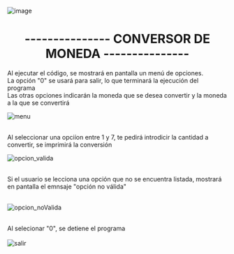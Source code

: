 ![image](https://github.com/user-attachments/assets/dddf4a20-1030-4563-a71a-3a220f96eae7)<h1 align="center">--------------- CONVERSOR DE MONEDA ---------------</h1>

Al ejecutar el código, se mostrará en pantalla un menú de opciones.<br>
La opción "0" se usará para salir, lo que terminará la ejecución del programa <br>
Las otras opciones indicarán la moneda que se desea convertir y la moneda a la que se convertirá <br>

![menu](https://github.com/user-attachments/assets/7b8705a2-c5c7-4b30-82c0-53caf852fc78) <br><br>

Al seleccionar una opciíon entre 1 y 7, te pedirá introdicir la cantidad a convertir, se imprimirá la conversión <br>

![opcion_valida](https://github.com/user-attachments/assets/fdae3a9b-a0e5-4a15-b125-6e2b3f9f94ac) <br><br>

Si el usuario se lecciona una opción que no se encuentra listada, mostrará en pantalla el emnsaje "opción no válida" <br><br>

![opcion_noValida](https://github.com/user-attachments/assets/96bb3ad4-6ff9-4ddc-ad9d-ae7f5d131330)<br><br>

Al selecionar "0", se detiene el programa <br><br>
![salir](https://github.com/user-attachments/assets/095836ef-aff7-4f77-a257-7dfdd9bdc88c)
